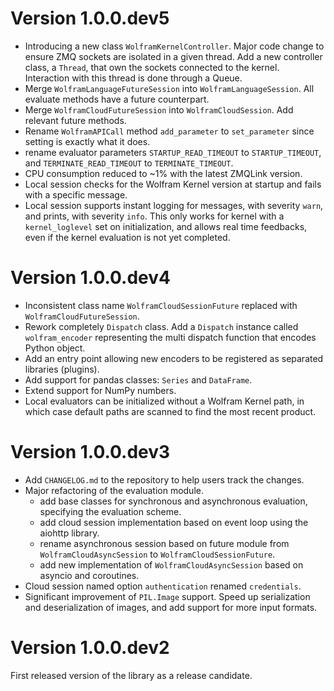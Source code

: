 # Version 1.0.0.dev5
- Introducing a new class `WolframKernelController`. Major code change to ensure ZMQ sockets are isolated in a given thread. Add a new controller class, a `Thread`, that own the sockets connected to the kernel. Interaction with this thread is done through a Queue.
- Merge `WolframLanguageFutureSession` into `WolframLanguageSession`. All evaluate methods have a future counterpart.
- Merge `WolframCloudFutureSession` into `WolframCloudSession`. Add relevant future methods.
- Rename `WolframAPICall` method `add_parameter` to `set_parameter` since setting is exactly what it does.
- rename evaluator parameters `STARTUP_READ_TIMEOUT` to `STARTUP_TIMEOUT`, and `TERMINATE_READ_TIMEOUT` to `TERMINATE_TIMEOUT`.
- CPU consumption reduced to ~1% with the latest ZMQLink version.
- Local session checks for the Wolfram Kernel version at startup and fails with a specific message.
- Local session supports instant logging for messages, with severity `warn`, and prints, with severity `info`. This only works for kernel with a `kernel_loglevel` set on initialization, and allows real time feedbacks, even if the kernel evaluation is not yet completed.

# Version 1.0.0.dev4
- Inconsistent class name `WolframCloudSessionFuture` replaced with `WolframCloudFutureSession`.
- Rework completely `Dispatch` class. Add a `Dispatch` instance called `wolfram_encoder` representing the multi dispatch function that encodes Python object.
- Add an entry point allowing new encoders to be registered as separated libraries (plugins).
- Add support for pandas classes: `Series` and `DataFrame`.
- Extend support for NumPy numbers.
- Local evaluators can be initialized without a Wolfram Kernel path, in which case default paths are scanned to find the most recent product.

# Version 1.0.0.dev3
- Add `CHANGELOG.md` to the repository to help users track the changes.
- Major refactoring of the evaluation module.
    - add base classes for synchronous and asynchronous evaluation, specifying the evaluation scheme.
    - add cloud session implementation based on event loop using the aiohttp library.
    - rename asynchronous session based on future module from `WolframCloudAsyncSession` to `WolframCloudSessionFuture`.
    - add new implementation of `WolframCloudAsyncSession` based on asyncio and coroutines.
- Cloud session named option `authentication` renamed `credentials`.
- Significant improvement of `PIL.Image` support. Speed up serialization and deserialization of images, and add support for more input formats.


# Version 1.0.0.dev2
First released version of the library as a release candidate.